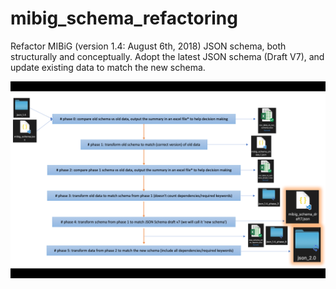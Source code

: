 # mibig_schema_refactoring
Refactor MIBiG (version 1.4: August 6th, 2018) JSON schema, both structurally and conceptually.
Adopt the latest JSON schema (Draft V7), and update existing data to match the new schema.

![flowchart](flowchart.png)
